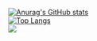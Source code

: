 [![Anurag's GitHub stats](https://github-readme-stats.vercel.app/api?username=yj666)](https://github.com/anuraghazra/github-readme-stats)  
[![Top Langs](https://github-readme-stats.vercel.app/api/top-langs/?username=yj666&layout=compact)](https://github.com/anuraghazra/github-readme-stats)  
![](https://visitor-badge.glitch.me/badge?page_id=yj666)
